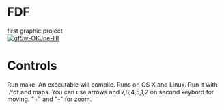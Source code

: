 # FDF
first graphic project
<br>
<a href="https://ibb.co/zrRYmQW"><img src="https://i.ibb.co/hyWjgLx/qf5w-OKJne-HI.jpg" alt="qf5w-OKJne-HI" border="0" /></a>
<br>
# Controls
Run make. An executable will compile. Runs on OS X and Linux. Run it with ./fdf and maps. You can use arrows and 7,8,4,5,1,2 on second keybord for moving. "+" and "-" for zoom.
